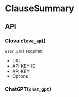 # ClauseSummary

## API
### Clova(`clova_api`)
`user.yaml` required
- URL
- API-KEY-ID
- API-KEY
- Options

### ChatGPT(`chat_gpt`)